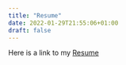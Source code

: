 ```yaml
---
title: "Resume"
date: 2022-01-29T21:55:06+01:00
draft: false
---
```


Here is a link to my [Resume](/KanchanaPatlolla.pdf)